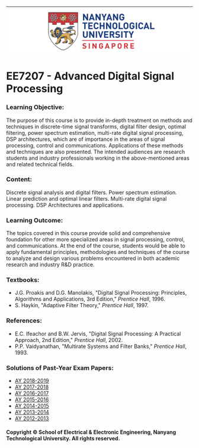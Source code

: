 |![image](https://github.com/NTU-CCA/EE6401/blob/master/logo.png)|
|---|
# EE7207 - Advanced Digital Signal Processing

### Learning Objective:

The purpose of this course is to provide in-depth treatment on methods and techniques in discrete-time signal transforms, digital filter design, optimal filtering, power spectrum estimation, multi-rate digital signal processing, DSP architectures, which are of importance in the areas of signal processing, control and communications. Applications of these methods and techniques are also presented. The intended audiences are research students and industry professionals working in the above-mentioned areas and related technical fields.

### Content:

Discrete signal analysis and digital filters. Power spectrum estimation. Linear prediction and optimal linear filters. Multi-rate digital signal processing. DSP Architectures and applications.

### Learning Outcome:

The topics covered in this course provide solid and comprehensive foundation for other more specialized areas in signal processing, control, and communications. At the end of the course, students would be able to apply fundamental principles, methodologies and techniques of the course to analyze and design various problems encountered in both academic research and industry R&D practice.

### Textbooks:

- J.G. Proakis and D.G. Manolakis, "Digital Signal Processing: Principles, Algorithms and
Applications, 3rd Edition," <i>Prentice Hall</i>, 1996.
- S. Haykin, "Adaptive Filter Theory," <i>Prentice Hall</i>, 1997.

### References:

- E.C. Ifeachor and B.W. Jervis, "Digital Signal Processing: A Practical Approach, 2nd Edition," <i>Prentice Hall</i>, 2002.
- P.P. Vaidyanathan, "Multirate Systems and Filter Banks," <i>Prentice Hall</i>, 1993.

### Solutions of Past-Year Exam Papers:

- [AY 2018-2019](https://github.com/NTU-CCA/EE6401/blob/master/Solutions%20of%20Past-Year%20Exam%20Papers/EE6401%202018-2019.pdf)
- [AY 2017-2018](https://github.com/NTU-CCA/EE6225/blob/master/Solutions%20of%20Past-Year%20Exam%20Papers/EE6401%202017-2018.pdf)
- [AY 2016-2017](https://github.com/NTU-CCA/EE6225/blob/master/Solutions%20of%20Past-Year%20Exam%20Papers/EE6401%202016-2017.pdf)
- [AY 2015-2016](https://github.com/NTU-CCA/EE6203/blob/master/Solutions%20of%20Past-Year%20Exam%20Papers/EE6401%202015-2016.pdf)
- [AY 2014-2015](https://github.com/NTU-CCA/EE6203/blob/master/Solutions%20of%20Past-Year%20Exam%20Papers/EE6401%202014-2015.pdf)
- [AY 2013-2014](https://github.com/NTU-CCA/EE6225/blob/master/Solutions%20of%20Past-Year%20Exam%20Papers/EE6401%202013-2014.pdf)
- [AY 2012-2013](https://github.com/NTU-CCA/EE6225/blob/master/Solutions%20of%20Past-Year%20Exam%20Papers/EE6401%202012-2013.pdf)

#### Copyright © School of Electrical & Electronic Engineering, Nanyang Technological University. All rights reserved.
